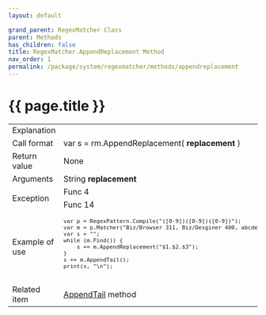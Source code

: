 ```yaml
---
layout: default

grand_parent: RegexMatcher Class
parent: Methods
has_children: false
title: RegexMatcher.AppendReplacement Method
nav_order: 1
permalink: /package/system/regexmatcher/methods/appendreplacement
---
```

# {{ page.title }}


<table>
  <tr>
    <td>Explanation</td>
    <td colspan="2"></td>
  </tr>
  <tr>
    <td>Call format</td>
    <td colspan="2">var s = rm.AppendReplacement( <b>replacement</b> )</td>
  </tr>
  <tr>
    <td>Return value</td>
    <td colspan="2">None</td>
  </tr>  
  <tr>
    <td>Arguments</td>
    <td>String <b>replacement</b></td>
    <td></td>
  </tr>
  <tr>
    <td rowspan="2">Exception</td>
    <td>Func 4</td>
    <td></td>
  </tr>
  <tr>
    <td>Func 14</td>
    <td></td>
  </tr>
  <tr>
    <td>Example of use</td>
    <td colspan="2"><code><pre>
var p = RegexPattern.Compile("([0-9])([0-9])([0-9])");
var m = p.Matcher("Biz/Browser 311, Biz/Desginer 400, abcde");
var s = "";
while (m.Find()) {
    s += m.AppendReplacement("$1.$2.$3");
}
s += m.AppendTail();
print(s, "\n");
    </pre></code></td>
  </tr>
  <tr>
    <td>Related item</td>
    <td colspan="2"><a href="/package/system/regexmatcher/methods/appendtail">AppendTail</a> method</td>
  </tr>
</table>
